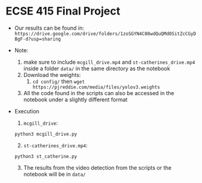 # ECSE 415 Final Project

* Our results can be found in: `https://drive.google.com/drive/folders/1zoSGYN4C08wdQuQMdOSitZcCGyDBgF-d?usp=sharing`

* Note: 
  1.  make sure to include `mcgill_drive.mp4` and `st-catherines_drive.mp4` inside a folder `data/` in the same directory as the notebook
  2.  Download the weights: 
      1.  `cd config/` then `wget https://pjreddie.com/media/files/yolov3.weights`
  3. All the code found in the scripts can also be accessed in the notebook under a slightly different format

* Execution

  1. `mcgill_drive`:
   
   ```
   python3 mcgill_drive.py
   ```

  2. `st-catherines_drive.mp4`:
   
   ```
   python3 st_catherine.py
   ```

  3. The results from the video detection from the scripts or the notebook will be in `data/`
  